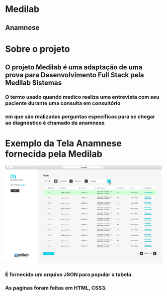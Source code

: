 # Medilab
## Anamnese

# Sobre o projeto
## O projeto Medilab é uma adaptação de uma prova para Desenvolvimento Full Stack pela Medilab Sistemas
### O termo usado quando medico realiza uma entrevista com seu paciente durante uma consulta em consultório 
### em que são realizadas perguntas específicas para se chegar ao diagnóstico é chamado de anamnese 

# Exemplo da Tela Anamnese fornecida pela Medilab
![anamnese01](https://github.com/arjios/Medilab/blob/main/Anamnese.jpg)

### É fornecido um arquivo JSON para popular a tabela.

### As paginas foram feitas em HTML, CSS3.
